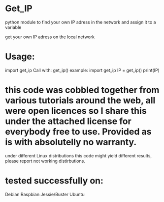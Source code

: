 # Get_IP
python module to find your own IP adress in the network and assign it to a variable

get your own IP adress on the local network
# Usage:
import get_ip
Call with: get_ip()
example: 
import get_ip
IP = get_ip()
print(IP)

# this code was cobbled together from various tutorials around the web, all were open licences so I share this under the attached license for everybody free to use. Provided as is with absolutelly no warranty.

under different Linux distributions this code might yield different results, please report not working distirbutions.
# tested successfully on:
Debian
Raspbian Jessie/Buster
Ubuntu

